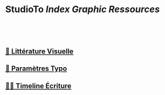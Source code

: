 # StudioTo *Index Graphic Ressources*
# &nbsp;
## [👀 Littérature Visuelle](/index-visual-literacy)
## [🧬 Paramètres Typo](/parameter-typeface)
## [✍🏻 Timeline Écriture](/index-visual-literacy)
